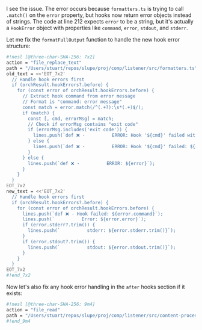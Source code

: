 I see the issue. The error occurs because `formatters.ts` is trying to call `.match()` on the `error` property, but hooks now return error objects instead of strings. The code at line 212 expects `error` to be a string, but it's actually a `HookError` object with properties like `command`, `error`, `stdout`, and `stderr`.

Let me fix the `formatFullOutput` function to handle the new hook error structure:

```sh nesl
#!nesl [@three-char-SHA-256: 7x2]
action = "file_replace_text"
path = "/Users/stuart/repos/slupe/proj/comp/listener/src/formatters.ts"
old_text = <<'EOT_7x2'
  // Handle hook errors first
  if (orchResult.hookErrors?.before) {
    for (const error of orchResult.hookErrors.before) {
      // Extract hook command from error message
      // Format is "command: error message"
      const match = error.match(/^(.+?):\s*(.+)$/);
      if (match) {
        const [, cmd, errorMsg] = match;
        // Check if errorMsg contains "exit code"
        if (errorMsg.includes('exit code')) {
          lines.push(`def ❌ -          ERROR: Hook '${cmd}' failed with ${errorMsg}`);
        } else {
          lines.push(`def ❌ -          ERROR: Hook '${cmd}' failed: ${errorMsg}`);
        }
      } else {
        lines.push(`def ❌ -          ERROR: ${error}`);
      }
    }
  }
EOT_7x2
new_text = <<'EOT_7x2'
  // Handle hook errors first
  if (orchResult.hookErrors?.before) {
    for (const error of orchResult.hookErrors.before) {
      lines.push(`def ❌ - Hook failed: ${error.command}`);
      lines.push(`          Error: ${error.error}`);
      if (error.stderr?.trim()) {
        lines.push(`          stderr: ${error.stderr.trim()}`);
      }
      if (error.stdout?.trim()) {
        lines.push(`          stdout: ${error.stdout.trim()}`);
      }
    }
  }
EOT_7x2
#!end_7x2
```

Now let's also fix any hook error handling in the `after` hooks section if it exists:

```sh nesl
#!nesl [@three-char-SHA-256: 9m4]
action = "file_read"
path = "/Users/stuart/repos/slupe/proj/comp/listener/src/content-processor.ts"
#!end_9m4
```